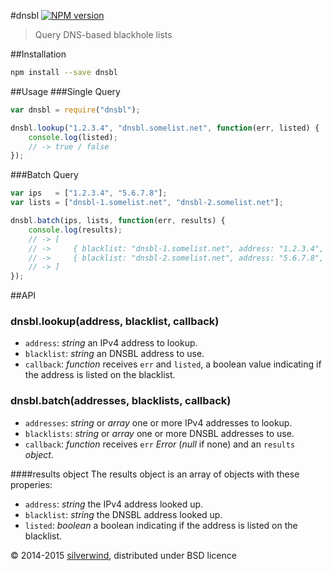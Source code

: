 #dnsbl [![NPM version](https://img.shields.io/npm/v/dnsbl.svg?style=flat)](https://www.npmjs.org/package/dnsbl)
> Query DNS-based blackhole lists

##Installation
```bash
npm install --save dnsbl
```

##Usage
###Single Query
```js
var dnsbl = require("dnsbl");

dnsbl.lookup("1.2.3.4", "dnsbl.somelist.net", function(err, listed) {
    console.log(listed);
    // -> true / false
});
```
###Batch Query
```js
var ips   = ["1.2.3.4", "5.6.7.8"];
var lists = ["dnsbl-1.somelist.net", "dnsbl-2.somelist.net"];

dnsbl.batch(ips, lists, function(err, results) {
    console.log(results);
    // -> [
    // ->     { blacklist: "dnsbl-1.somelist.net", address: "1.2.3.4", listed: true  },
    // ->     { blacklist: "dnsbl-2.somelist.net", address: "5.6.7.8", listed: false }
    // -> ]
});
```

##API
### dnsbl.lookup(address, blacklist, callback)
- `address`: *string* an IPv4 address to lookup.
- `blacklist`: *string* an DNSBL address to use.
- `callback`: *function* receives `err` and `listed`, a boolean value indicating if the address is listed on the blacklist.

### dnsbl.batch(addresses, blacklists, callback)
- `addresses`: *string* or *array* one or more IPv4 addresses to lookup.
- `blacklists`: *string* or *array* one or more DNSBL addresses to use.
- `callback`: *function* receives `err` *Error* (*null* if none) and an `results` *object*.

####results object
The results object is an array of objects with these properies:
- `address`: *string* the IPv4 address looked up.
- `blacklist`: *string* the DNSBL address looked up.
- `listed`: *boolean* a boolean indicating if the address is listed on the blacklist.

© 2014-2015 [silverwind](https://github.com/silverwind), distributed under BSD licence
